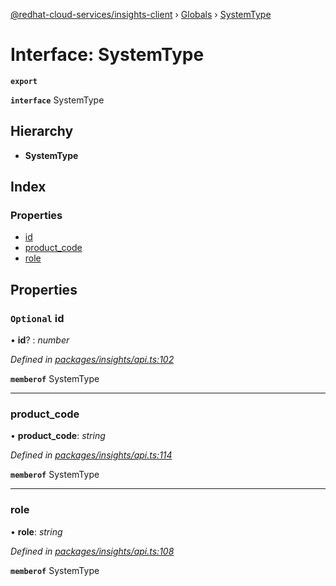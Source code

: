 [@redhat-cloud-services/insights-client](../README.md) › [Globals](../globals.md) › [SystemType](systemtype.md)

# Interface: SystemType

**`export`** 

**`interface`** SystemType

## Hierarchy

* **SystemType**

## Index

### Properties

* [id](systemtype.md#optional-id)
* [product_code](systemtype.md#product_code)
* [role](systemtype.md#role)

## Properties

### `Optional` id

• **id**? : *number*

*Defined in [packages/insights/api.ts:102](https://github.com/leSamo/javascript-clients/blob/master/packages/insights/api.ts#L102)*

**`memberof`** SystemType

___

###  product_code

• **product_code**: *string*

*Defined in [packages/insights/api.ts:114](https://github.com/leSamo/javascript-clients/blob/master/packages/insights/api.ts#L114)*

**`memberof`** SystemType

___

###  role

• **role**: *string*

*Defined in [packages/insights/api.ts:108](https://github.com/leSamo/javascript-clients/blob/master/packages/insights/api.ts#L108)*

**`memberof`** SystemType
